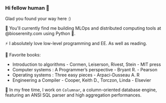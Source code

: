 ### Hi fellow human 👋

Glad you found your way here :) 

🔭 You'll currently find me building MLOps and distributed computing tools at @bioserenity.com using Python 🐍. 

⚡ I absolutely love low-level programming and EE. As well as reading.

📖 Favorite books:
* Introduction to algorithms - Cormen, Leiserson, Rivest, Stein - MIT press
* Computer systems : A Programmer’s perspective - Bryant R. - Pearson
* Operating systems : Three easy pieces - Arpaci-Dusseau A. R
* Engineering a Compiler - Cooper, Keith D., Torczon, Linda - Elsevier

🔭 In my free time, I work on `Columnar`, a column-oriented database engine, featuring an ANSI SQL parser and high aggregation performances.
